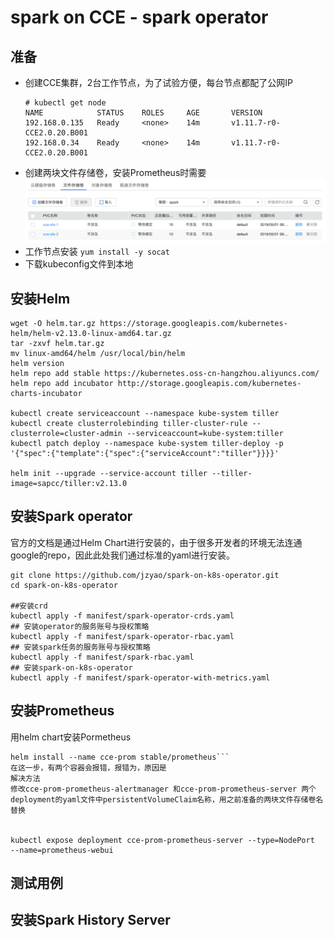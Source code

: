 # spark on CCE - spark operator

## 准备
- 创建CCE集群，2台工作节点，为了试验方便，每台节点都配了公网IP
  ```
  # kubectl get node
  NAME            STATUS    ROLES     AGE       VERSION
  192.168.0.135   Ready     <none>    14m       v1.11.7-r0-CCE2.0.20.B001
  192.168.0.34    Ready     <none>    14m       v1.11.7-r0-CCE2.0.20.B001
  ```
- 创建两块文件存储卷，安装Prometheus时需要
   ![sfs](/pic/sfs.png?raw=true "sfs")
- 工作节点安装 `yum install -y socat`
- 下载kubeconfig文件到本地





## 安装Helm
```
wget -O helm.tar.gz https://storage.googleapis.com/kubernetes-helm/helm-v2.13.0-linux-amd64.tar.gz
tar -zxvf helm.tar.gz
mv linux-amd64/helm /usr/local/bin/helm
helm version
helm repo add stable https://kubernetes.oss-cn-hangzhou.aliyuncs.com/
helm repo add incubator http://storage.googleapis.com/kubernetes-charts-incubator

kubectl create serviceaccount --namespace kube-system tiller
kubectl create clusterrolebinding tiller-cluster-rule --clusterrole=cluster-admin --serviceaccount=kube-system:tiller
kubectl patch deploy --namespace kube-system tiller-deploy -p '{"spec":{"template":{"spec":{"serviceAccount":"tiller"}}}}'

helm init --upgrade --service-account tiller --tiller-image=sapcc/tiller:v2.13.0
```

## 安装Spark operator
官方的文档是通过Helm Chart进行安装的，由于很多开发者的环境无法连通google的repo，因此此处我们通过标准的yaml进行安装。
```
git clone https://github.com/jzyao/spark-on-k8s-operator.git
cd spark-on-k8s-operator

##安装crd
kubectl apply -f manifest/spark-operator-crds.yaml 
## 安装operator的服务账号与授权策略
kubectl apply -f manifest/spark-operator-rbac.yaml 
## 安装spark任务的服务账号与授权策略
kubectl apply -f manifest/spark-rbac.yaml 
## 安装spark-on-k8s-operator 
kubectl apply -f manifest/spark-operator-with-metrics.yaml
```


##  安装Prometheus
用helm chart安装Pormetheus
```
helm install --name cce-prom stable/prometheus```
在这一步，有两个容器会报错，报错为，原因是
解决方法
修改cce-prom-prometheus-alertmanager 和cce-prom-prometheus-server 两个deployment的yaml文件中persistentVolumeClaim名称，用之前准备的两块文件存储卷名替换


kubectl expose deployment cce-prom-prometheus-server --type=NodePort  --name=prometheus-webui
```
## 测试用例

## 安装Spark History Server


